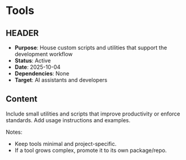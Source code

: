 # Tools

## HEADER
- **Purpose**: House custom scripts and utilities that support the development workflow
- **Status**: Active
- **Date**: 2025-10-04
- **Dependencies**: None
- **Target**: AI assistants and developers

## Content
Include small utilities and scripts that improve productivity or enforce standards. Add usage instructions and examples.

Notes:
- Keep tools minimal and project-specific.
- If a tool grows complex, promote it to its own package/repo.

